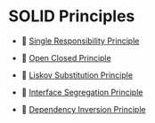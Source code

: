 # SOLID Principles

* :scroll: [Single Responsibility Principle](SRP.1996.pdf)

* :scroll: [Open Closed Principle](ocp.pdf)

* :scroll: [Liskov Substitution Principle](lsp.pdf)

* :scroll: [Interface Segregation Principle](isp.pdf)

* :scroll: [Dependency Inversion Principle](dip.pdf)
